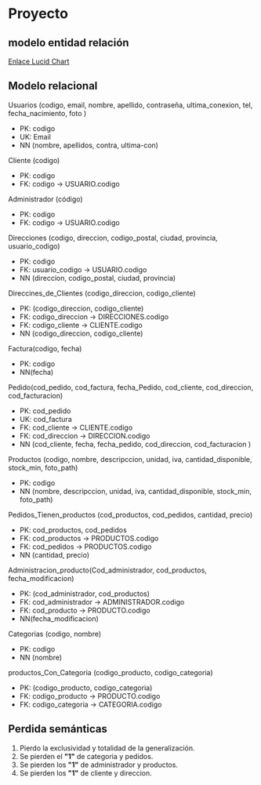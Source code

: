 # Proyecto

## modelo entidad relación

[Enlace Lucid Chart](https://lucid.app/lucidchart/5e8169ed-ab5c-4a9f-8b9b-d2a57faf3205/edit?viewport_loc=-176%2C-23%2C3072%2C1056%2C0_0&invitationId=inv_6d824699-3066-4642-9e31-ac7d37cecbfe)

## Modelo relacional

Usuarios (codigo, email, nombre, apellido, contraseña, ultima_conexion, tel, fecha_nacimiento, foto )

* PK: codigo
* UK: Email
* NN (nombre, apellidos, contra, ultima-con)

Cliente (codigo)

* PK: codigo
* FK: codigo -> USUARIO.codigo

Administrador (código)

* PK: codigo
* FK: codigo -> USUARIO.codigo

Direcciones (codigo, direccion, codigo_postal, ciudad, provincia, usuario_codigo)

* PK: codigo
* FK: usuario_codigo -> USUARIO.codigo
* NN (direccion, codigo_postal, ciudad, provincia)

Direccines_de_Clientes (codigo_direccion, codigo_cliente)

* PK: (codigo_direccion, codigo_cliente)
* FK: codigo_direccion -> DIRECCIONES.codigo
* FK: codigo_cliente -> CLIENTE.codigo
* NN (codigo_direccion, codigo_cliente)

Factura(codigo, fecha)

* PK: codigo
* NN(fecha)

Pedido(cod_pedido, cod_factura, fecha_Pedido, cod_cliente, cod_direccion, cod_facturacion)

* PK: cod_pedido
* UK: cod_factura
* FK: cod_cliente -> CLIENTE.codigo
* FK: cod_direccion -> DIRECCION.codigo
* NN (cod_cliente, fecha, fecha_pedido, cod_direccion, cod_facturacion )

Productos (codigo, nombre, descripccion, unidad, iva, cantidad_disponible, stock_min, foto_path)

* PK: codigo
* NN (nombre, descripccion, unidad, iva, cantidad_disponible, stock_min, foto_path)

Pedidos_Tienen_productos (cod_productos, cod_pedidos, cantidad, precio)

* PK: cod_productos, cod_pedidos
* FK: cod_productos -> PRODUCTOS.codigo
* FK: cod_pedidos -> PRODUCTOS.codigo
* NN (cantidad, precio)

Administracion_producto(Cod_administrador, cod_productos, fecha_modificacion)

* PK: (cod_administrador, cod_productos)
* FK: cod_administrador -> ADMINISTRADOR.codigo
* FK: cod_producto -> PRODUCTO.codigo
* NN(fecha_modificacion)

Categorias (codigo, nombre)

* PK: codigo
* NN (nombre)

productos_Con_Categoria (codigo_producto, codigo_categoria)

* PK: (codigo_producto, codigo_categoria)
* FK: codigo_producto -> PRODUCTO.codigo
* FK: codigo_categoria -> CATEGORIA.codigo

## Perdida semánticas

1. Pierdo la exclusividad y totalidad de la generalización.
2. Se pierden el **"1"** de categoria y pedidos.
3. Se pierden los **"1"** de administrador y productos.
4. Se pierden los **"1"** de cliente y direccion.
